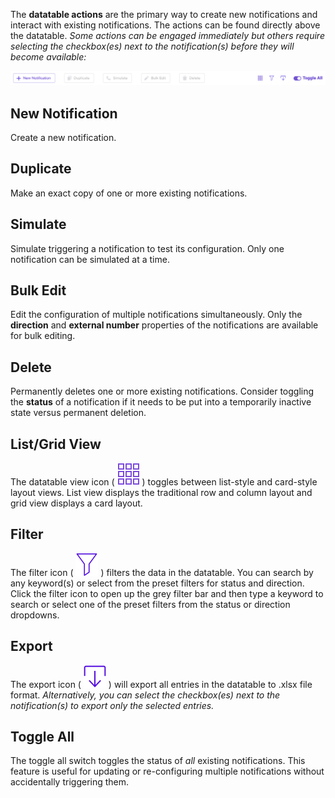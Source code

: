 The **datatable actions** are the primary way to create new notifications and interact with existing notifications. The actions can be found directly above the datatable. *Some actions can be engaged immediately but others require selecting the checkbox(es) next to the notification(s) before they will become available:*

![Datatable actions](../assets/datatable-actions.png "Datatable actions")

## New Notification
Create a new notification.

## Duplicate
Make an exact copy of one or more existing notifications.

## Simulate
Simulate triggering a notification to test its configuration. Only one notification can be simulated at a time.

## Bulk Edit
Edit the configuration of multiple notifications simultaneously. Only the **direction** and **external number** properties of the notifications are available for bulk editing.

## Delete
Permanently deletes one or more existing notifications. Consider toggling the **status** of a notification if it needs to be put into a temporarily inactive state versus permanent deletion.

## List/Grid View 

The datatable view icon ( ![List or Grid View](../assets/list-grid-view.svg "List or Grid View") ) toggles between list-style and card-style layout views. List view displays the traditional row and column layout and grid view displays a card layout.

## Filter
The filter icon ( ![Filter Icon](../assets/filter-icon.svg "Filter Icon") ) filters the data in the datatable. You can search by any keyword(s) or select from the preset filters for status and direction. Click the filter icon to open up the grey filter bar and then type a keyword to search or select one of the preset filters from the status or direction dropdowns.

## Export
The export icon ( ![Export Icon](../assets/export-icon.svg "Export Icon") ) will export all entries in the datatable to .xlsx file format. *Alternatively, you can select the checkbox(es) next to the notification(s) to export only the selected entries.*

## Toggle All
The toggle all switch toggles the status of *all* existing notifications. This feature is useful for updating or re-configuring multiple notifications without accidentally triggering them.
